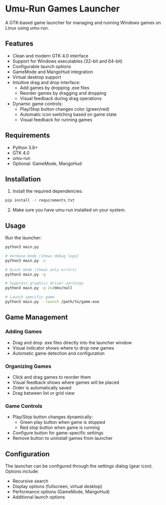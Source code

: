 # Umu-Run Games Launcher

A GTK-based game launcher for managing and running Windows games on Linux using umu-run.

## Features

- Clean and modern GTK 4.0 interface
- Support for Windows executables (32-bit and 64-bit)
- Configurable launch options
- GameMode and MangoHud integration
- Virtual desktop support
- Intuitive drag and drop interface:
  - Add games by dropping .exe files
  - Reorder games by dragging and dropping
  - Visual feedback during drag operations
- Dynamic game controls:
  - Play/Stop button changes color (green/red)
  - Automatic icon switching based on game state
  - Visual feedback for running games

## Requirements

- Python 3.8+
- GTK 4.0
- umu-run
- Optional: GameMode, MangoHud

## Installation

1. Install the required dependencies:
```bash
pip install -r requirements.txt
```

2. Make sure you have umu-run installed on your system.

## Usage

Run the launcher:
```bash
python3 main.py

# Verbose mode (shows debug logs)
python3 main.py -v

# Quiet mode (shows only errors)
python3 main.py -q

# Suppress graphics driver warnings
python3 main.py -q 2>/dev/null

# Launch specific game
python3 main.py --launch /path/to/game.exe
```

## Game Management

### Adding Games
- Drag and drop .exe files directly into the launcher window
- Visual indicator shows where to drop new games
- Automatic game detection and configuration

### Organizing Games
- Click and drag games to reorder them
- Visual feedback shows where games will be placed
- Order is automatically saved
- Drag between list or grid view

### Game Controls
- Play/Stop button changes dynamically:
  - Green play button when game is stopped
  - Red stop button when game is running
- Configure button for game-specific settings
- Remove button to uninstall games from launcher

## Configuration

The launcher can be configured through the settings dialog (gear icon). Options include:
- Recursive search
- Display options (fullscreen, virtual desktop)
- Performance options (GameMode, MangoHud)
- Additional launch options
